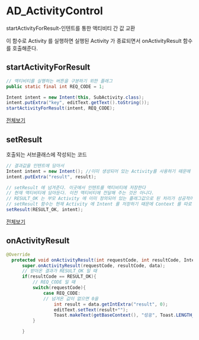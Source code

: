 # AD_ActivityControl 
startActivityForResult-인텐트를 통한 액티비티 간 값 교환

이 함수로 Activity 를 실행하면 실행된 Activity 가 종료되면서 onActivityResult 함수를 호출해준다.
## startActivityForResult
```java
// 액티비티를 실행하는 버튼을 구분하기 위한 플래그
public static final int REQ_CODE = 1;

Intent intent = new Intent(this, SubActivity.class);
intent.putExtra("key", editText.getText().toString());
startActivityForResult(intent, REQ_CODE);
```
[전체보기](https://github.com/qskeksq/AD_ActivityControl/blob/master/app/src/main/java/com/example/administrator/activitycontrol/MainActivity.java)

## setResult
호출되는 서브클래스에 작성되는 코드 
```java
// 결과값을 인텐트에 담아서
Intent intent = new Intent(); //이미 생성되어 있는 Activity를 사용하기 때문에 Context 가 필요하지 않다.
intent.putExtra("result", result);

// setResult 에 넘겨준다. 이곳에서 인텐트를 액티비티에 저장한다
// 현재 액티비티에 담아둔다. 이전 액티비티에 전달해 주는 것은 아니다.
// RESULT_OK 는 부모 Activity 에 이미 정의되어 있는 플래그값으로 된 처리가 성공적이라는 것을 의미한다.
// setResult 함수는 현재 Activity 에 Intent 를 저장하기 때문에 Context 를 따로 필요로 하지 않는다.
setResult(RESULT_OK, intent);
```
[전체보기](https://github.com/qskeksq/AD_ActivityControl/blob/master/app/src/main/java/com/example/administrator/activitycontrol/SubActivity.java)

## onActivityResult
```java
@Override
  protected void onActivityResult(int requestCode, int resultCode, Intent data) {
      super.onActivityResult(requestCode, resultCode, data);
      // 받아온 결과가 RESULT_OK 일 때
      if(resultCode == RESULT_OK){
          // REQ_CODE 일 때
          switch(requestCode){
              case REQ_CODE:
              // 넘겨온 값이 없으면 0을             
                  int result = data.getIntExtra("result", 0);
                  editText.setText(result+"");
                  Toast.makeText(getBaseContext(), "성공", Toast.LENGTH_SHORT).show();
          }

      }
```
